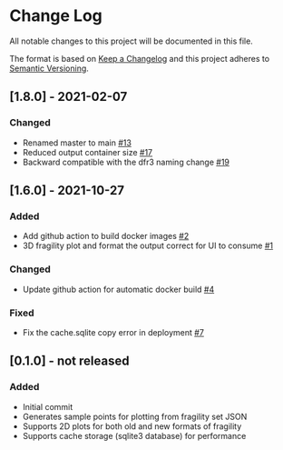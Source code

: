 # Change Log

All notable changes to this project will be documented in this file.

The format is based on [Keep a Changelog](http://keepachangelog.com/)
and this project adheres to [Semantic Versioning](http://semver.org/).

## [1.8.0] - 2021-02-07
### Changed
- Renamed master to main [#13](https://github.com/IN-CORE/plotting-service/issues/13)
- Reduced output container size [#17](https://github.com/IN-CORE/plotting-service/issues/17)
- Backward compatible with the dfr3 naming change [#19](https://github.com/IN-CORE/plotting-service/pull/19)

## [1.6.0] - 2021-10-27
### Added
- Add github action to build docker images [#2](https://github.com/IN-CORE/plotting-service/issues/2)
- 3D fragility plot and format the output correct for UI to consume [#1](https://github.com/IN-CORE/plotting-service/issues/1)

### Changed
- Update github action for automatic docker build [#4](https://github.com/IN-CORE/plotting-service/issues/4)

### Fixed
- Fix the cache.sqlite copy error in deployment [#7](https://github.com/IN-CORE/plotting-service/issues/7)


## [0.1.0] - not released
### Added
- Initial commit
- Generates sample points for plotting from fragility set JSON
- Supports 2D plots for both old and new formats of fragility
- Supports cache storage (sqlite3 database) for performance

